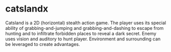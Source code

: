 # catslandx
Catsland is a 2D (horizontal) stealth action game. The player uses its special ability of grabbing-and-jumping and grabbing-and-dashing to escape from hunting and to infiltrate forbidden places to reveal a dark secret. Enemy uses vision and auditory to hunt player. Environment and surrounding can be leveraged to create advantages.
